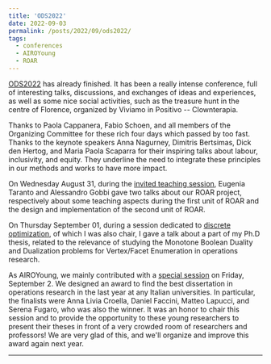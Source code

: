 ```yaml
---
title: 'ODS2022'
date: 2022-09-03
permalink: /posts/2022/09/ods2022/
tags:
  - conferences
  - AIROYoung
  - ROAR
---
```


[ODS2022](http://www.airoconference.it/ods2022/) has already finished. It has been a really intense conference, full of interesting talks, discussions, and exchanges of ideas and experiences, as well as some nice social activities, such as the treasure hunt in the centre of Florence, organized by Viviamo in Positivo -- Clownterapia.

Thanks to Paola Cappanera, Fabio Schoen, and all members of the Organizing Committee for these rich four days which passed by too fast. Thanks to the keynote speakers Anna Nagurney, Dimitris Bertsimas, Dick den Hertog, and Maria Paola Scaparra for their inspiring talks about labour, inclusivity, and equity. They underline the need to integrate these principles in our methods and works to have more impact.

On Wednesday August 31, during the [invited teaching session](https://webgol.dinfo.unifi.it/teaching-session/), Eugenia Taranto and Alessandro Gobbi gave two talks about our ROAR project, respectively about some teaching aspects during the first unit of ROAR and the design and implementation of the second unit of ROAR.

On Thursday September 01, during a session dedicated to [discrete optimization](https://webgol.dinfo.unifi.it/discrete-optimization-ii/), of which I was also chair, I gave a talk about a part of my Ph.D thesis, related to the relevance of studying the Monotone Boolean Duality and Dualization problems for Vertex/Facet Enumeration in operations research.

As AIROYoung, we mainly contributed with a [special session](https://webgol.dinfo.unifi.it/best-airoyoung-dissertation-2022/) on Friday, September 2. We designed an award to find the best dissertation in operations research in the last year at any Italian universities. In particular, the finalists were Anna Livia Croella, Daniel Faccini, Matteo Lapucci, and Serena Fugaro, who was also the winner. It was an honor to chair this session and to provide the opportunity to these young researchers to present their theses in front of a very crowded room of researchers and professors! We are very glad of this, and we'll organize and improve this award again next year.

------
